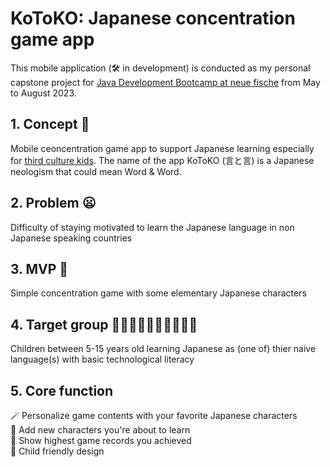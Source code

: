 #  KoToKO: Japanese concentration game app 
This mobile application (🛠️ in development) is conducted as my personal capstone project for [Java Development Bootcamp at neue fische](https://www.neuefische.de/en/bootcamp/java-development) from May to August 2023.
## 1. Concept 📱
 Mobile ceoncentration game app to support Japanese learning especially for [third culture kids](https://en.wikipedia.org/wiki/Third_culture_kid). The name of the app KoToKO (言と言) is a Japanese neologism that could mean Word & Word.
## 2. Problem 😦
Difficulty of staying motivated to learn the Japanese language in non Japanese speaking countries
## 3. MVP 💮
Simple concentration game with some elementary Japanese characters
## 4. Target group 🧒🏾🧒🏼🧒🏿🧒🏻🧒🏽
Children between 5-15 years old learning Japanese as (one of) thier naive language(s) with basic technological literacy
## 5. Core function
  🪄 Personalize game contents with your favorite Japanese characters \
  📖 Add new characters you're about to learn \
  🗻 Show highest game records you achieved \
  🛝 Child friendly design
